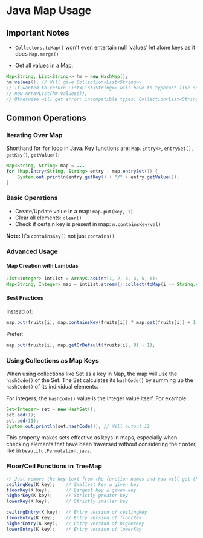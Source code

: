# Java Map Usage

## Important Notes

* `Collectors.toMap()` won't even entertain null 'values' let alone keys as it does `Map.merge()`

* Get all values in a Map:

```java
Map<String, List<String>> hm = new HashMap();
hm.values(); // Will give Collection<List<String>>
// If wanted to return List<List<String>> will have to typecast like so:
// new ArrayList(hm.values());
// Otherwise will get error: incompatible types: Collection<List<String>> cannot be converted to List<List<String>>
```

## Common Operations

### Iterating Over Map

Shorthand for `for` loop in Java. Key functions are: `Map.Entry<>`, `entrySet()`, `getKey()`, `getValue()`:

```java
Map<String, String> map = ...
for (Map.Entry<String, String> entry : map.entrySet()) {
    System.out.println(entry.getKey() + "/" + entry.getValue());
}
```

### Basic Operations

* Create/Update value in a map: `map.put(key, 1)`
* Clear all elements: `clear()`
* Check if certain key is present in map: `m.containsKey(val)`

**Note:** It's `containsKey()` not just `contains()`

### Advanced Usage

#### Map Creation with Lambdas

```java
List<Integer> intList = Arrays.asList(1, 2, 3, 4, 5, 6);
Map<String, Integer> map = intList.stream().collect(toMap(i -> String.valueOf(i % 3), i -> i));
```

#### Best Practices

Instead of:

```java
map.put(fruits[i], map.containsKey(fruits[i]) ? map.get(fruits[i]) + 1 : 1);
```

Prefer:

```java
map.put(fruits[i], map.getOrDefault(fruits[i], 0) + 1);
```

### Using Collections as Map Keys

When using collections like Set as a key in Map, the map will use the `hashCode()` of the Set. The Set calculates its `hashCode()` by summing up the `hashCode()` of its individual elements.

For integers, the `hashCode()` value is the integer value itself. For example:

```java
Set<Integer> set = new HashSet();
set.add(1);
set.add(11);
System.out.println(set.hashCode()); // Will output 12
```

This property makes sets effective as keys in maps, especially when checking elements that have been traversed without considering their order, like in `beautifulPermutation.java`.

### Floor/Ceil Functions in TreeMap

```java
// Just remove the key text from the function names and you will get the function names for TreeSet.
ceilingKey(K key);    // Smallest key ≥ given key
floorKey(K key);      // Largest key ≤ given key
higherKey(K key);     // Strictly greater key
lowerKey(K key);      // Strictly smaller key

ceilingEntry(K key);  // Entry version of ceilingKey
floorEntry(K key);    // Entry version of floorKey
higherEntry(K key);   // Entry version of higherKey
lowerEntry(K key);    // Entry version of lowerKey
```
